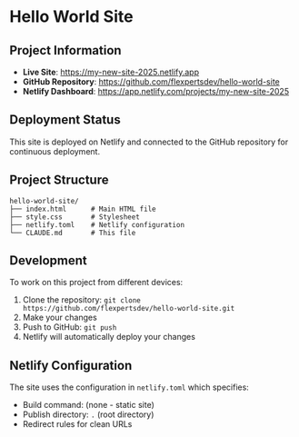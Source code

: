 # Hello World Site

## Project Information

- **Live Site**: https://my-new-site-2025.netlify.app
- **GitHub Repository**: https://github.com/flexpertsdev/hello-world-site
- **Netlify Dashboard**: https://app.netlify.com/projects/my-new-site-2025

## Deployment Status

This site is deployed on Netlify and connected to the GitHub repository for continuous deployment.

## Project Structure

```
hello-world-site/
├── index.html      # Main HTML file
├── style.css       # Stylesheet
├── netlify.toml    # Netlify configuration
└── CLAUDE.md       # This file
```

## Development

To work on this project from different devices:

1. Clone the repository: `git clone https://github.com/flexpertsdev/hello-world-site.git`
2. Make your changes
3. Push to GitHub: `git push`
4. Netlify will automatically deploy your changes

## Netlify Configuration

The site uses the configuration in `netlify.toml` which specifies:
- Build command: (none - static site)
- Publish directory: `.` (root directory)
- Redirect rules for clean URLs